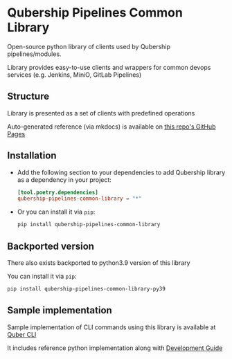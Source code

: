 # Qubership Pipelines Common Library

Open-source python library of clients used by Qubership pipelines/modules.

Library provides easy-to-use clients and wrappers for common devops services (e.g. Jenkins, MiniO, GitLab Pipelines)

## Structure

Library is presented as a set of clients with predefined operations

Auto-generated reference (via mkdocs) is available on [this repo's GitHub Pages](https://netcracker.github.io/qubership-pipelines-common-python-library) 

## Installation

- Add the following section to your dependencies to add Qubership library as a dependency in your project:

  ```toml
  [tool.poetry.dependencies]
  qubership-pipelines-common-library = "*"
  ```

- Or you can install it via `pip`:
  ```bash
  pip install qubership-pipelines-common-library
  ```

## Backported version

There also exists backported to python3.9 version of this library

You can install it via `pip`:

```bash
pip install qubership-pipelines-common-library-py39
```

## Sample implementation

Sample implementation of CLI commands using this library is available at [Quber CLI](https://github.com/LightlessOne/Quber-CLI?tab=readme-ov-file)

It includes reference python implementation along with [Development Guide](https://github.com/LightlessOne/Quber-CLI/blob/master/docs/development.md)